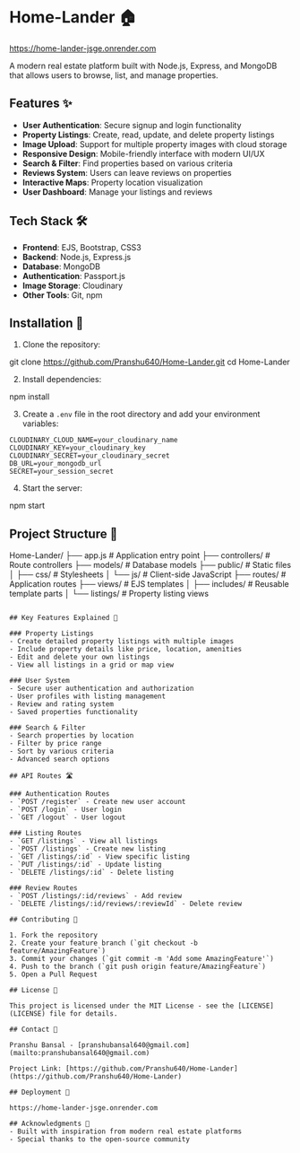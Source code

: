 # Home-Lander 🏠

https://home-lander-jsge.onrender.com

A modern real estate platform built with Node.js, Express, and MongoDB that allows users to browse, list, and manage properties.

## Features ✨

- **User Authentication**: Secure signup and login functionality
- **Property Listings**: Create, read, update, and delete property listings
- **Image Upload**: Support for multiple property images with cloud storage
- **Responsive Design**: Mobile-friendly interface with modern UI/UX
- **Search & Filter**: Find properties based on various criteria
- **Reviews System**: Users can leave reviews on properties
- **Interactive Maps**: Property location visualization
- **User Dashboard**: Manage your listings and reviews

## Tech Stack 🛠️

- **Frontend**: EJS, Bootstrap, CSS3
- **Backend**: Node.js, Express.js
- **Database**: MongoDB
- **Authentication**: Passport.js
- **Image Storage**: Cloudinary
- **Other Tools**: Git, npm

## Installation 🚀

1. Clone the repository:

git clone https://github.com/Pranshu640/Home-Lander.git
cd Home-Lander

2. Install dependencies:

npm install

3. Create a `.env` file in the root directory and add your environment variables:

```env
CLOUDINARY_CLOUD_NAME=your_cloudinary_name
CLOUDINARY_KEY=your_cloudinary_key
CLOUDINARY_SECRET=your_cloudinary_secret
DB_URL=your_mongodb_url
SECRET=your_session_secret
```

4. Start the server:

npm start

## Project Structure 📁
Home-Lander/
├── app.js # Application entry point
├── controllers/ # Route controllers
├── models/ # Database models
├── public/ # Static files
│ ├── css/ # Stylesheets
│ └── js/ # Client-side JavaScript
├── routes/ # Application routes
├── views/ # EJS templates
│ ├── includes/ # Reusable template parts
│ └── listings/ # Property listing views
```

## Key Features Explained 🔑

### Property Listings
- Create detailed property listings with multiple images
- Include property details like price, location, amenities
- Edit and delete your own listings
- View all listings in a grid or map view

### User System
- Secure user authentication and authorization
- User profiles with listing management
- Review and rating system
- Saved properties functionality

### Search & Filter
- Search properties by location
- Filter by price range
- Sort by various criteria
- Advanced search options

## API Routes 🛣️

### Authentication Routes
- `POST /register` - Create new user account
- `POST /login` - User login
- `GET /logout` - User logout

### Listing Routes
- `GET /listings` - View all listings
- `POST /listings` - Create new listing
- `GET /listings/:id` - View specific listing
- `PUT /listings/:id` - Update listing
- `DELETE /listings/:id` - Delete listing

### Review Routes
- `POST /listings/:id/reviews` - Add review
- `DELETE /listings/:id/reviews/:reviewId` - Delete review

## Contributing 🤝

1. Fork the repository
2. Create your feature branch (`git checkout -b feature/AmazingFeature`)
3. Commit your changes (`git commit -m 'Add some AmazingFeature'`)
4. Push to the branch (`git push origin feature/AmazingFeature`)
5. Open a Pull Request

## License 📝

This project is licensed under the MIT License - see the [LICENSE](LICENSE) file for details.

## Contact 📧

Pranshu Bansal - [pranshubansal640@gmail.com](mailto:pranshubansal640@gmail.com)

Project Link: [https://github.com/Pranshu640/Home-Lander](https://github.com/Pranshu640/Home-Lander)

## Deployment 🚀

https://home-lander-jsge.onrender.com

## Acknowledgments 👏
- Built with inspiration from modern real estate platforms
- Special thanks to the open-source community

